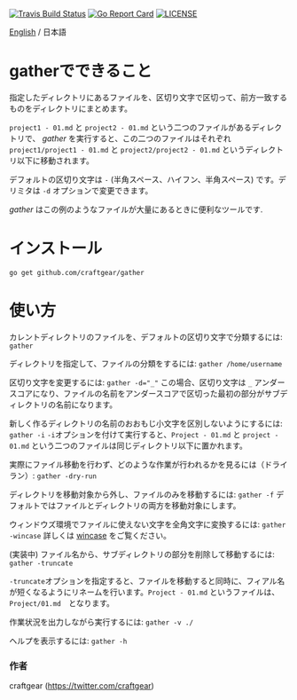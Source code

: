 [![Travis Build Status](https://travis-ci.org/craftgear/gather.svg?branch=master)](https://travis-ci.org/craftgear/gather)
[![Go Report Card](https://goreportcard.com/badge/github.com/craftgear/gather)](https://goreportcard.com/report/github.com/craftgear/gather)
[![LICENSE](https://img.shields.io/badge/license-MIT-blue.svg)](LICENSE)
<!--[![GoDoc](https://godoc.org/github.com/craftgear/gather?status.svg)](https://godoc.org/github.com/craftgear/gather)-->

[English](https://github.com/craftgear/gather/blob/master/README.md) / 日本語

# gatherでできること

指定したディレクトリにあるファイルを、区切り文字で区切って、前方一致するものをディレクトリにまとめます。

`project1 - 01.md` と `project2 - 01.md` という二つのファイルがあるディレクトリで、 *gather* を実行すると、この二つのファイルはそれぞれ `project1/project1 - 01.md` と `project2/project2 - 01.md` というディレクトリ以下に移動されます。

デフォルトの区切り文字は ` - ` (半角スペース、ハイフン、半角スペース) です。デリミタは `-d` オプションで変更できます。

*gather* はこの例のようなファイルが大量にあるときに便利なツールです.

# インストール

``go get github.com/craftgear/gather``

# 使い方

カレントディレクトリのファイルを、デフォルトの区切り文字で分類するには:
``gather``

ディレクトリを指定して、ファイルの分類をするには:
``gather /home/username``

区切り文字を変更するには:
``gather -d="_"``
この場合、区切り文字は `_` アンダースコアになり、ファイルの名前をアンダースコアで区切った最初の部分がサブディレクトリの名前になります。

新しく作るディレクトリの名前のおおもじ小文字を区別しないようにするには:
``gather -i``
`-i`オプションを付けて実行すると、`Project - 01.md` と `project - 01.md` という二つのファイルは同じディレクトリ以下に置かれます。

実際にファイル移動を行わず、どのような作業が行われるかを見るには（ドライラン）:
``gather -dry-run``

ディレクトリを移動対象から外し、ファイルのみを移動するには:
``gather -f``
デフォルトではファイルとディレクトリの両方を移動対象にします。

ウィンドウズ環境でファイルに使えない文字を全角文字に変換するには:
``gather -wincase``
詳しくは [wincase](https://github.com/craftgear/wincase) をご覧ください。

(実装中) ファイル名から、サブディレクトリの部分を削除して移動するには:
``gather -truncate``

`-truncate`オプションを指定すると、ファイルを移動すると同時に、フィアル名が短くなるようにリネームを行います。`Project - 01.md` というファイルは、 `Project/01.md`　となります。

作業状況を出力しながら実行するには:
``gather -v ./``

ヘルプを表示するには:
``gather -h``

### 作者
craftgear (https://twitter.com/craftgear)


